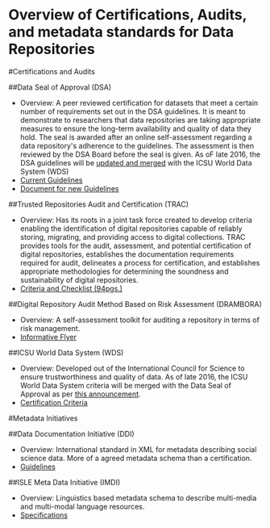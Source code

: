 Overview of Certifications, Audits, and metadata standards for Data Repositories
================================================

#Certifications and Audits

##Data Seal of Approval (DSA)
- Overview: A peer reviewed certification for datasets that meet a certain number of requirements set out in the DSA guidelines. It is meant to demonstrate to researchers that data repositories are taking appropriate measures to ensure the long-term availability and quality of data they hold. The seal is awarded after an online self-assessment regarding a data repository's adherence to the guidelines. The assessment is then reviewed by the DSA Board before the seal is given. As oF late 2016, the DSA guidelines will be [updated and merged](http://datasealofapproval.org/en/news-and-events/news/2016/4/20/transition-new-guidelines/) with the ICSU World Data System (WDS)
- [Current Guidelines](http://datasealofapproval.org/en/information/guidelines/)
- [Document for new Guidelines](https://docs.google.com/document/d/1_DPwSA5P8LpK9Q34BhxJmX8So2GKL7eSLa-G-z5JvVg/edit?pref=2&pli=1)

##Trusted Repositories Audit and Certification (TRAC)
- Overview: Has its roots in a joint task force created to develop criteria enabling the identification of digital repositories capable of reliably storing, migrating, and providing access to digital collections. TRAC provides tools for the audit, assessment, and potential certification of digital repositories, establishes the documentation requirements required for audit, delineates a process for certification, and establishes appropriate methodologies for determining the soundness and sustainability of digital repositories.
- [Criteria and Checklist (94pgs.)](http://www.crl.edu/sites/default/files/d6/attachments/pages/trac_0.pdf)

##Digital Repository Audit Method Based on Risk Assessment (DRAMBORA)
- Overview: A self-assessment toolkit for auditing a repository in terms of risk management.
- [Informative Flyer](http://www.repositoryaudit.eu/img/drambora_flyer.pdf)

##ICSU World Data System (WDS)
- Overview: Developed out of the International Council for Science to ensure trustworthiness and quality of data. As of late 2016, the ICSU World Data System criteria will be merged with the Data Seal of Approval as per [this announcement](http://datasealofapproval.org/en/news-and-events/news/2016/4/20/transition-new-guidelines/).
- [Certification Criteria](https://www.icsu-wds.org/files/wds-certification-summary-11-june-2012.pdf)

#Metadata Initiatives

##Data Documentation Initiative (DDI)
- Overview: International standard in XML for metadata describing social science data. More of a agreed metadata schema than a certification.
- [Guidelines](http://www.ddialliance.org/resources/publications/working/BestPractices/DataLifeCycle)

##ISLE Meta Data Initiative (IMDI)
- Overview: Linguistics based metadata schema to describe multi-media and multi-modal language resources.
- [Specifications](http://www.mpi.nl/IMDI/)
